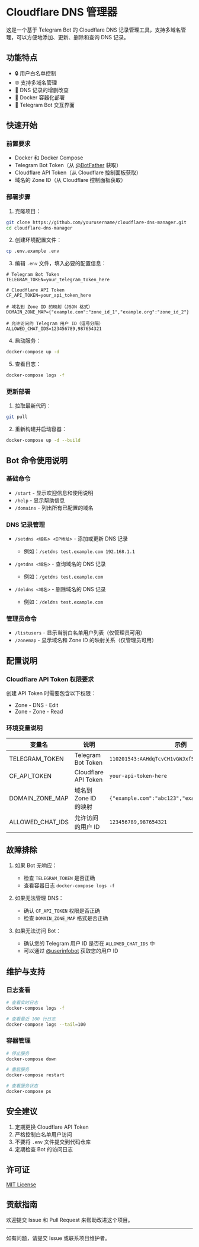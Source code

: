 # Cloudflare DNS 管理器

这是一个基于 Telegram Bot 的 Cloudflare DNS 记录管理工具，支持多域名管理，可以方便地添加、更新、删除和查询 DNS 记录。

## 功能特点

- 🔒 用户白名单控制
- 🌐 支持多域名管理
- 📝 DNS 记录的增删改查
- 🐳 Docker 容器化部署
- 🤖 Telegram Bot 交互界面

## 快速开始

### 前置要求

- Docker 和 Docker Compose
- Telegram Bot Token（从 [@BotFather](https://t.me/BotFather) 获取）
- Cloudflare API Token（从 Cloudflare 控制面板获取）
- 域名的 Zone ID（从 Cloudflare 控制面板获取）

### 部署步骤

1. 克隆项目：
```bash
git clone https://github.com/yourusername/cloudflare-dns-manager.git
cd cloudflare-dns-manager
```

2. 创建环境配置文件：
```bash
cp .env.example .env
```

3. 编辑 `.env` 文件，填入必要的配置信息：
```env
# Telegram Bot Token
TELEGRAM_TOKEN=your_telegram_token_here

# Cloudflare API Token
CF_API_TOKEN=your_api_token_here

# 域名到 Zone ID 的映射（JSON 格式）
DOMAIN_ZONE_MAP={"example.com":"zone_id_1","example.org":"zone_id_2"}

# 允许访问的 Telegram 用户 ID（逗号分隔）
ALLOWED_CHAT_IDS=123456789,987654321
```

4. 启动服务：
```bash
docker-compose up -d
```

5. 查看日志：
```bash
docker-compose logs -f
```

### 更新部署

1. 拉取最新代码：
```bash
git pull
```

2. 重新构建并启动容器：
```bash
docker-compose up -d --build
```

## Bot 命令使用说明

### 基础命令

- `/start` - 显示欢迎信息和使用说明
- `/help` - 显示帮助信息
- `/domains` - 列出所有已配置的域名

### DNS 记录管理

- `/setdns <域名> <IP地址>` - 添加或更新 DNS 记录
  - 例如：`/setdns test.example.com 192.168.1.1`

- `/getdns <域名>` - 查询域名的 DNS 记录
  - 例如：`/getdns test.example.com`

- `/deldns <域名>` - 删除域名的 DNS 记录
  - 例如：`/deldns test.example.com`

### 管理员命令

- `/listusers` - 显示当前白名单用户列表（仅管理员可用）
- `/zonemap` - 显示域名和 Zone ID 的映射关系（仅管理员可用）

## 配置说明

### Cloudflare API Token 权限要求

创建 API Token 时需要包含以下权限：
- Zone - DNS - Edit
- Zone - Zone - Read

### 环境变量说明

| 变量名 | 说明 | 示例 |
|--------|------|------|
| TELEGRAM_TOKEN | Telegram Bot Token | `110201543:AAHdqTcvCH1vGWJxfSeofSAs0K5PALDsaw` |
| CF_API_TOKEN | Cloudflare API Token | `your-api-token-here` |
| DOMAIN_ZONE_MAP | 域名到 Zone ID 的映射 | `{"example.com":"abc123","example.org":"def456"}` |
| ALLOWED_CHAT_IDS | 允许访问的用户 ID | `123456789,987654321` |

## 故障排除

1. 如果 Bot 无响应：
   - 检查 `TELEGRAM_TOKEN` 是否正确
   - 查看容器日志 `docker-compose logs -f`

2. 如果无法管理 DNS：
   - 确认 `CF_API_TOKEN` 权限是否正确
   - 检查 `DOMAIN_ZONE_MAP` 格式是否正确

3. 如果无法访问 Bot：
   - 确认您的 Telegram 用户 ID 是否在 `ALLOWED_CHAT_IDS` 中
   - 可以通过 [@userinfobot](https://t.me/userinfobot) 获取您的用户 ID

## 维护与支持

### 日志查看
```bash
# 查看实时日志
docker-compose logs -f

# 查看最近 100 行日志
docker-compose logs --tail=100
```

### 容器管理
```bash
# 停止服务
docker-compose down

# 重启服务
docker-compose restart

# 查看服务状态
docker-compose ps
```

## 安全建议

1. 定期更换 Cloudflare API Token
2. 严格控制白名单用户访问
3. 不要将 `.env` 文件提交到代码仓库
4. 定期检查 Bot 的访问日志

## 许可证

[MIT License](LICENSE)

## 贡献指南

欢迎提交 Issue 和 Pull Request 来帮助改进这个项目。

---

如有问题，请提交 Issue 或联系项目维护者。
